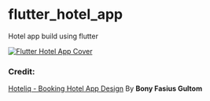 
# flutter_hotel_app

Hotel app build using flutter

<a href="https://ibb.co/hmx3qnj"><img src="https://i.ibb.co/kSVNdrf/Flutter-Hotel-App-Cover.png" alt="Flutter Hotel App Cover" border="0"></a>

### Credit:
[Hoteliq - Booking Hotel App Design](https://www.figma.com/community/file/1093144058800048111) 
By **Bony Fasius Gultom**

